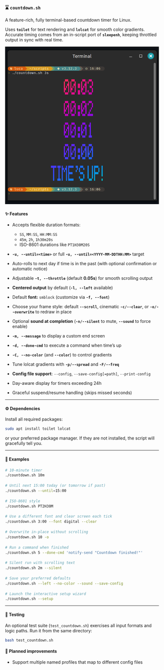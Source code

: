 ### ⌛ `countdown.sh`

A feature-rich, fully terminal-based countdown timer for Linux.

Uses **`toilet`** for text rendering and **`lolcat`** for smooth color gradients.
Accurate timing comes from an in-script port of **`sleepenh`**, keeping throttled output in sync with real time.

<p align="center">
  <img src="docs/screenshot.png" alt="Screenshot of countdown.sh" width="600"/>
</p>

#### ✨ Features

* Accepts flexible duration formats:

  * `SS`, `MM:SS`, `HH:MM:SS`
  * `45m`, `2h`, `1h30m20s`
  * ISO-8601 durations like `PT1H30M20S`
* **`-u, --until=<time>`** or full **`-u, --until=<YYYY-MM-DDTHH:MM>`** target
* Auto-rolls to next day if time is in the past
  (with optional confirmation or automatic notice)
* Adjustable **`-t, --throttle`** (default **0.05s**) for smooth scrolling output
* **Centered output** by default (**`-l, --left`** available)
* Default **font:** `smblock` (customize via **`-f, --font`**)
* Choose your frame style: default **`--scroll`**, cinematic **`-c/--clear`**, or **`-o/--overwrite`** to redraw in place
* Optional **sound at completion** (**`-n/--silent`** to mute, **`--sound`** to force enable)
* **`-m, --message`** to display a custom end screen
* **`-d, --done-cmd`** to execute a command when time’s up
* **`-C, --no-color`** (and **`--color`**) to control gradients
* Tune lolcat gradients with **`-p/--spread`** and **`-F/--freq`**
* **Config file support**: `--config`, `--save-config[=path]`, `--print-config`
* Day-aware display for timers exceeding 24h
* Graceful suspend/resume handling (skips missed seconds)

---

#### ⚙️ Dependencies

Install all required packages:

```bash
sudo apt install toilet lolcat
```

or your preferred package manager. If they are not installed, the script will gracefully tell you.

---

#### 🤖 Examples

```bash
# 10-minute timer
./countdown.sh 10m

# Until next 15:00 today (or tomorrow if past)
./countdown.sh --until=15:00

# ISO-8601 style
./countdown.sh PT2H30M

# Use a different font and clear screen each tick
./countdown.sh 3:00 --font digital --clear

# Overwrite in-place without scrolling
./countdown.sh 10 -o

# Run a command when finished
./countdown.sh 5 --done-cmd 'notify-send "Countdown finished!"'

# Silent run with scrolling text
./countdown.sh 2m --silent

# Save your preferred defaults
./countdown.sh --left --no-color --sound --save-config

# Launch the interactive setup wizard
./countdown.sh --setup
```

---

#### 🧪 Testing

An optional test suite (`test_countdown.sh`) exercises all input formats and logic paths.
Run it from the same directory:

```bash
bash test_countdown.sh
```

#### 🚧 Planned improvements

- Support multiple named profiles that map to different config files
